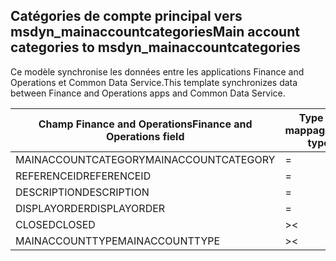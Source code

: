 ## <a name="main-account-categories-to-msdyn_mainaccountcategories"></a><span data-ttu-id="60886-101">Catégories de compte principal vers msdyn_mainaccountcategories</span><span class="sxs-lookup"><span data-stu-id="60886-101">Main account categories to msdyn_mainaccountcategories</span></span>

<span data-ttu-id="60886-102">Ce modèle synchronise les données entre les applications Finance and Operations et Common Data Service.</span><span class="sxs-lookup"><span data-stu-id="60886-102">This template synchronizes data between Finance and Operations apps and Common Data Service.</span></span>

<span data-ttu-id="60886-103">Champ Finance and Operations</span><span class="sxs-lookup"><span data-stu-id="60886-103">Finance and Operations field</span></span> | <span data-ttu-id="60886-104">Type de mappage</span><span class="sxs-lookup"><span data-stu-id="60886-104">Map type</span></span> | <span data-ttu-id="60886-105">Autre champ Dynamics 365</span><span class="sxs-lookup"><span data-stu-id="60886-105">Other Dynamics 365 field</span></span> | <span data-ttu-id="60886-106">Valeur par défaut</span><span class="sxs-lookup"><span data-stu-id="60886-106">Default value</span></span>
---|---|---|---
<span data-ttu-id="60886-107">MAINACCOUNTCATEGORY</span><span class="sxs-lookup"><span data-stu-id="60886-107">MAINACCOUNTCATEGORY</span></span> | = | <span data-ttu-id="60886-108">msdyn_mainaccountcategory</span><span class="sxs-lookup"><span data-stu-id="60886-108">msdyn_mainaccountcategory</span></span> | 
<span data-ttu-id="60886-109">REFERENCEID</span><span class="sxs-lookup"><span data-stu-id="60886-109">REFERENCEID</span></span> | = | <span data-ttu-id="60886-110">msdyn_referenceid</span><span class="sxs-lookup"><span data-stu-id="60886-110">msdyn_referenceid</span></span> | 
<span data-ttu-id="60886-111">DESCRIPTION</span><span class="sxs-lookup"><span data-stu-id="60886-111">DESCRIPTION</span></span> | = | <span data-ttu-id="60886-112">msdyn_description</span><span class="sxs-lookup"><span data-stu-id="60886-112">msdyn_description</span></span> | 
<span data-ttu-id="60886-113">DISPLAYORDER</span><span class="sxs-lookup"><span data-stu-id="60886-113">DISPLAYORDER</span></span> | = | <span data-ttu-id="60886-114">msdyn_displayorder</span><span class="sxs-lookup"><span data-stu-id="60886-114">msdyn_displayorder</span></span> | 
<span data-ttu-id="60886-115">CLOSED</span><span class="sxs-lookup"><span data-stu-id="60886-115">CLOSED</span></span> | >< | <span data-ttu-id="60886-116">msdyn_closed</span><span class="sxs-lookup"><span data-stu-id="60886-116">msdyn_closed</span></span> | 
<span data-ttu-id="60886-117">MAINACCOUNTTYPE</span><span class="sxs-lookup"><span data-stu-id="60886-117">MAINACCOUNTTYPE</span></span> | >< | <span data-ttu-id="60886-118">msdyn_mainaccounttypevalue</span><span class="sxs-lookup"><span data-stu-id="60886-118">msdyn_mainaccounttypevalue</span></span> | 
